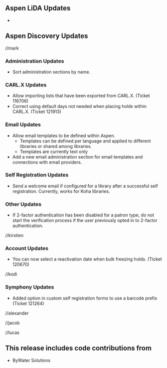 ## Aspen LiDA Updates
- 

## Aspen Discovery Updates
//mark
### Administration Updates
- Sort administration sections by name. 

### CARL.X Updates
- Allow importing lists that have been exported from CARL.X. (Ticket 116706)
- Correct using default days not needed when placing holds within CARL.X. (Ticket 121913) 

### Email Updates
- Allow email templates to be defined within Aspen. 
  - Templates can be defined per language and applied to different libraries or shared among libraries. 
  - Templates are currently text only
- Add a new email administration section for email templates and connections with email providers.

### Self Registration Updates
- Send a welcome email if configured for a library after a successful self registration. Currently, works for Koha libraries. 

### Other Updates
- If 2-factor authentication has been disabled for a patron type, do not start the verification process if the user previously opted in to 2-factor authentication.

//kirstien
### Account Updates
- You can now select a reactivation date when bulk freezing holds. (Ticket 120670)

//kodi
### Symphony Updates
- Added option in custom self registration forms to use a barcode prefix (Ticket 121264)

//alexander

//jacob

//lucas


## This release includes code contributions from
- ByWater Solutions
